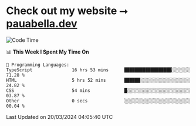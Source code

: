 # Check out my website ⭢ [pauabella.dev](https://pauabella.dev)

<!--START_SECTION:waka-->
![Code Time](http://img.shields.io/badge/Code%20Time-3%2C117%20hrs%2044%20mins-blue)

📊 **This Week I Spent My Time On** 

```text
💬 Programming Languages: 
TypeScript               16 hrs 53 mins      ██████████████████░░░░░░░   71.28 % 
HTML                     5 hrs 52 mins       ██████░░░░░░░░░░░░░░░░░░░   24.82 % 
CSS                      54 mins             █░░░░░░░░░░░░░░░░░░░░░░░░   03.87 % 
Other                    0 secs              ░░░░░░░░░░░░░░░░░░░░░░░░░   00.04 % 
```


 Last Updated on 20/03/2024 04:05:40 UTC
<!--END_SECTION:waka-->
